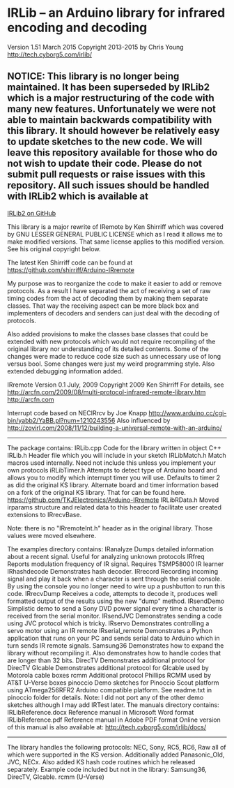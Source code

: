 # IRLib – an Arduino library for infrared encoding and decoding
 
Version 1.51 March 2015 
Copyright 2013-2015 by Chris Young http://tech.cyborg5.com/irlib/

## NOTICE: This library is no longer being maintained. It has been superseded by IRLib2 which is a major restructuring of the code with many new features. Unfortunately we were not able to maintain backwards compatibility with this library. It should however be relatively easy to update sketches to the new code. We will leave this repository available for those who do not wish to update their code. Please do not submit pull requests or raise issues with this repository. All such issues should be handled with IRLib2 which is available at
[IRLib2 on GitHub](https://github.com/cyborg5/IRLib2)

This library is a major rewrite of IRemote by Ken Shirriff which was covered 
by GNU LESSER GENERAL PUBLIC LICENSE which as I read it allows me to make 
modified versions. That same license applies to this modified version. See 
his original copyright below. 

The latest Ken Shirriff code can be found at 
https://github.com/shirriff/Arduino-IRremote

My purpose was to reorganize the code to make it easier to add or remove 
protocols. As a result I have separated the act of receiving a set of raw timing 
codes from the act of decoding them by making them separate classes. That way 
the receiving aspect can be more black box and implementers of decoders and 
senders can just deal with the decoding of protocols.

Also added provisions to make the classes base classes that could be extended 
with new protocols which would not require recompiling of the original library nor 
understanding of its detailed contents. Some of the changes were made to reduce 
code size such as unnecessary use of long versus bool. Some changes were just my 
weird programming style. Also extended debugging information added.

IRremote
Version 0.1 July, 2009
Copyright 2009 Ken Shirriff
For details, see http://arcfn.com/2009/08/multi-protocol-infrared-remote-library.htm 
http://arcfn.com

Interrupt code based on NECIRrcv by Joe Knapp
http://www.arduino.cc/cgi-bin/yabb2/YaBB.pl?num=1210243556
Also influenced by http://zovirl.com/2008/11/12/building-a-universal-remote-with-an-arduino/

****************************************************
The package contains:
IRLib.cpp	Code for the library written in object C++
IRLib.h		Header file which you will include in your sketch
IRLibMatch.h	Match macros used internally. Need not include this unless you implement
		your own protocols
iRLibTimer.h	Attempts to detect type of Arduino board and allows you to modify which 
		interrupt timer you will use. Defaults to timer 2 as did the original KS 
		library. Alternate board and timer information based on a fork of the 
		original KS library. That for can be found here.
		https://github.com/TKJElectronics/Arduino-IRremote
IRLibRData.h	Moved irparams structure and related data to this header to facilitate
		user created extensions to IRrecvBase.

Note: there is no "IRremoteInt.h" header as in the original library. Those values were 
	moved elsewhere.

The examples directory contains:
IRanalyze		Dumps detailed information about a recent signal. Useful for analyzing
		unknown protocols
IRfreq		Reports modulation frequency of IR signal. Requires TSMP58000 IR learner
IRhashdecode	Demonstrates hash decoder.
IRrecord		Recording incoming signal and play it back when a character is sent 
		through the serial console. By using the console you no longer need 
		to wire up a pushbutton to run this code.
IRrecvDump	Receives a code, attempts to decode it, produces well formatted 
		output of the results using the new "dump" method.
IRsendDemo	Simplistic demo to send a Sony DVD power signal every time a 
		character is received from the serial monitor.
IRsendJVC		Demonstrates sending a code using JVC protocol which is tricky.
IRservo		Demonstrates controlling a servo motor using an IR remote
IRserial_remote	Demonstrates a Python application that runs on your PC and sends
		serial data to Arduino which in turn sends IR remote signals.
Samsung36	Demonstrates how to expand the library without recompiling it. 
		Also demonstrates how to handle codes that are longer than 32 bits.
DirecTV		Demonstrates additional protocol for DirecTV
GIcable		Demonstrates additional protocol for GIcable used by Motorola cable boxes
rcmm		Additional protocol Phillips RCMM used by AT&T U-Verse boxes
pinoccio		Demo sketches for Pinoccio Scout platform using ATmega256RFR2
		Arduino compatible platform. See readme.txt in pinoccio folder for details.
Note: I did not port any of the other demo sketches although I may add IRTest later.
The manuals directory contains:
IRLibReference.docx	Reference manual in Microsoft Word format
IRLibReference.pdf	Reference manual in Adobe PDF format
Online version of this manual is also available at:
	http://tech.cyborg5.com/irlib/docs/
****************************************************
The library handles the following protocols:
NEC, Sony, RC5, RC6, Raw all of which were supported in the KS version.
Additionally added Panasonic_Old, JVC, NECx.
Also added KS hash code routines which he released separately.
Example code included but not in the library: Samsung36, DirecTV, GIcable. rcmm (U-Verse)
